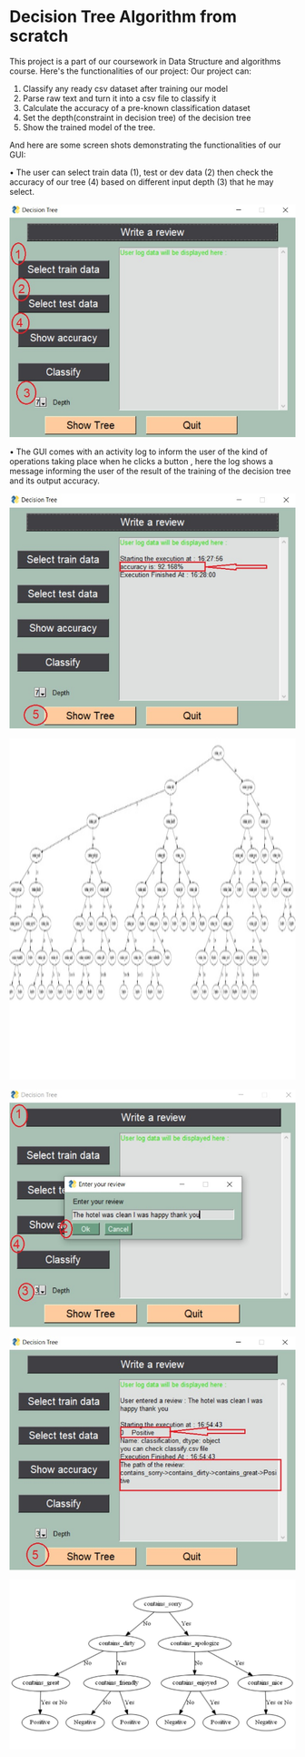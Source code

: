 # Decision Tree Algorithm from scratch
This project is a part of our coursework in Data Structure and algorithms course.
Here's the functionalities of our project:
Our project can:
1. Classify any ready csv dataset after training our model
2. Parse raw text and turn it into a csv file to classify it
3. Calculate the accuracy of a pre-known classification dataset
4. Set the depth(constraint in decision tree) of the decision tree
5. Show the trained model of the tree.


And here are some screen shots demonstrating the functionalities of our GUI:

  • The user can select train data (1), test or dev data (2) then check the accuracy of our tree (4) based on different input depth (3) that he may select.

<p align="center">
  <img src="images/1.jpeg">
</p>


  • The GUI comes with an activity log to inform the user of the kind of operations taking place when he clicks a button , here the log shows a message informing the user of the result of the training of the decision tree and its output accuracy.

<p align="center">
  <img src="images/2.jpeg">
</p>

<p align="center">
  <img width = "1000" height="600" src="images/3.jpeg">
</p>

<p align="center">
  <img src="images/4.jpeg">
</p>

<p align="center">
  <img src="images/5.jpeg">
</p>

<p align="center">
  <img src="images/6.jpeg">
</p>
